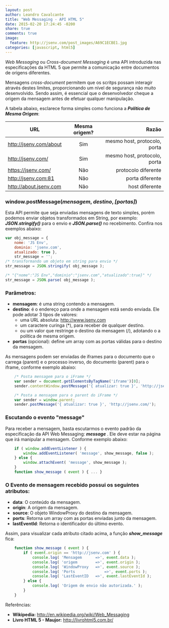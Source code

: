 ```yaml
---
layout: post
author: Leandro Cavalcante
title: "Web Messaging - API HTML 5"
date: 2015-02-20 17:24:45 -0200
share: true
comments: true
image:
  feature: http://jsenv.com/post_images/A69C1ECBE1.jpg
categories: [javascript, html5]
---
```


_Web Messaging_ ou _Cross-document Messaging_ é uma API introduzida nas especificações da HTML 5 que permite a comunicação entre documentos de origens diferentes.

<!-- more -->

Mensagens _cross-document_ permitem que os scritps possam interagir através destes limites, proporcionando um nível de segurança não muito desenvolvido. 
Sendo assim, é essencial que o desenvolvedor cheque a origem da mensagem antes de efetuar qualquer manipulação.


A tabela abaixo, esclarece forma simples como funciona a **_Política de Mesma Origem_**:

| **URL**      				 | **Mesma origem?** | **Razão**		 |
| -------------------------- |:---------------:| -------------------:|
| http://jsenv.com/about     | Sim 			   | mesmo host, protocolo, porta  	     |
| http://jsenv.com/		     | Sim 			   | mesmo host, protocolo, porta  	  	 |
| https://jsenv.com/	     | Não 			   | protocolo diferente |
| http://jsenv.com:81 	 	 | Não 			   | porta diferente 	 |
| http://about.jsenv.com     | Não 			   | host diferente 	 |


### window.postMessage(_mensagem_, _destino_, _[portas]_)

Esta API permite que seja enviadas mensagens de texto simples, porém podemos enviar objetos transformados em String, por exemplo: **_JSON.stringify()_** para o envio e **_JSON.parse()_** no recebimento.
Confira nos exemplos abaixo:

``` javascript Conversão de um objeto em string
var obj_message = { 
	nome: 'JS Env',
	dominio: 'jsenv.com',
	atualizado: true },
	str_message = '';
/* transformando um objeto em string para envio */
str_message = JSON.stringify( obj_message );
``` 

``` javascript Conversão de uma string em objeto
/* "{"nome":"JS Env","dominio":"jsenv.com","atualizado":true}" */
str_message = JSON.parse( obj_message );
``` 

### Parâmetros:

- **mensagem**: é uma string contendo a mensagem.
- **destino**: é o endereço para onde a mensagem está sendo enviada. Ele pode adotar 3 tipos de valores:
	- uma URL absoluta: http://www.jsenv.com
	- um caractere curinga (*), para receber de qualquer destino. 
	- ou um valor que restringe o destino da mensagem (/), adotando o a política de mesma origem.
- **portas**   (opcional): 	  define um array com as portas válidas para o destino da mensagem.

As mensagens podem ser enviadas de iframes para o documento que o carrega (parent) e o processo inverso, do documento (parent) para o iframe, conforme exemplo abaixo:

``` javascript
	/* Posta mensagem para o iFrame */
	var sender = document.getElementsByTagName('iframe')[0];
	sender.contentWindow.postMessage('{ atualizar: true }', 'http://jsenv.com/');
```
``` javascript
	/* Posta a mensagem para o parent do iFrame */
	var sender = window.parent;
	sender.postMessage('{ atualizar: true }', 'http://jsenv.com/');	
```

### Escutando o evento "message"

Para receber a mensagem, basta escutarmos o evento padrão da especificação da API Web Messaging: **_message_** . Ele deve estar na página que irá manipular a mensagem. Conforme exemplo abaixo:

``` javascript
	if ( window.addEventListener ) {
		window.addEventListener( 'message', show_message, false );
	} else {
		window.attachEvent( 'message', show_message );
	}
	function show_message ( event ) { ... }
```

### O Evento de mensagem recebido possui os seguintes atributos:

- **data**: 		O conteúdo da mensagem.
- **origin**: 		A origem da mensagem.
- **source**: 		O objeto WindowProxy do destino da mensagem.
- **ports**:    	Retorna um array com as portas enviadas junto da mensagem.
- **lastEventId**: 	Retorna o identificador do último evento.

Assim, para visualizar cada atributo citado acima, a função **_show_message_** fica:

``` javascript
	function show_message ( event ) {
		if ( event.origin == 'http://jsenv.com' ) {		
			console.log( 'Mensagem 		=>', event.data );
			console.log( 'origem 		=>', event.origin );
			console.log( 'WindowProxy  	=>', event.source );
			console.log( 'Ports 			=>', event.ports );
			console.log( 'LastEventID 	=>', event.lastEventId );
		} else {
			console.log( 'Origem de envio não autorizada.' );
		}
	}
```

Referências:

- **Wikipedia:** http://en.wikipedia.org/wiki/Web_Messaging
- **Livro HTML 5 - Maujor:** http://livrohtml5.com.br/

